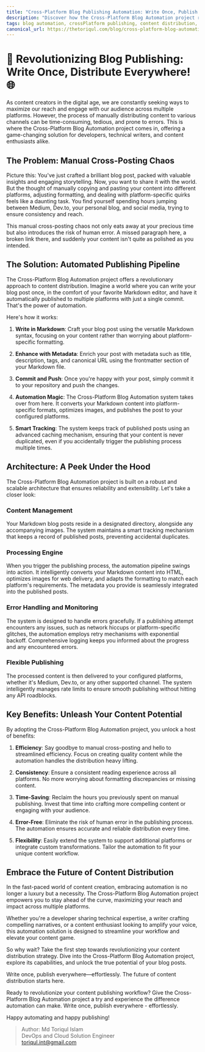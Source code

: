 ```yaml
---
title: "Cross-Platform Blog Publishing Automation: Write Once, Publish Everywhere"
description: "Discover how the Cross-Platform Blog Automation project revolutionizes content publishing workflow for developers, technical writers, and creators. Write in Markdown, commit, and let the automation handle publishing to Medium, Dev.to, and more - effortlessly."
tags: blog automation, crossPlatform publishing, content distribution, markdown, developer workflow
canonical_url: https://thetoriqul.com/blog/cross-platform-blog-automation
---
```

# 🚀 Revolutionizing Blog Publishing: Write Once, Distribute Everywhere! 🌐

As content creators in the digital age, we are constantly seeking ways to maximize our reach and engage with our audience across multiple platforms. However, the process of manually distributing content to various channels can be time-consuming, tedious, and prone to errors. This is where the Cross-Platform Blog Automation project comes in, offering a game-changing solution for developers, technical writers, and content enthusiasts alike.

## The Problem: Manual Cross-Posting Chaos

Picture this: You've just crafted a brilliant blog post, packed with valuable insights and engaging storytelling. Now, you want to share it with the world. But the thought of manually copying and pasting your content into different platforms, adjusting formatting, and dealing with platform-specific quirks feels like a daunting task. You find yourself spending hours jumping between Medium, Dev.to, your personal blog, and social media, trying to ensure consistency and reach.

This manual cross-posting chaos not only eats away at your precious time but also introduces the risk of human error. A missed paragraph here, a broken link there, and suddenly your content isn't quite as polished as you intended. 

## The Solution: Automated Publishing Pipeline

The Cross-Platform Blog Automation project offers a revolutionary approach to content distribution. Imagine a world where you can write your blog post once, in the comfort of your favorite Markdown editor, and have it automatically published to multiple platforms with just a single commit. That's the power of automation.

Here's how it works:

1. **Write in Markdown**: Craft your blog post using the versatile Markdown syntax, focusing on your content rather than worrying about platform-specific formatting.

2. **Enhance with Metadata**: Enrich your post with metadata such as title, description, tags, and canonical URL using the frontmatter section of your Markdown file.

3. **Commit and Push**: Once you're happy with your post, simply commit it to your repository and push the changes.

4. **Automation Magic**: The Cross-Platform Blog Automation system takes over from here. It converts your Markdown content into platform-specific formats, optimizes images, and publishes the post to your configured platforms.

5. **Smart Tracking**: The system keeps track of published posts using an advanced caching mechanism, ensuring that your content is never duplicated, even if you accidentally trigger the publishing process multiple times.

## Architecture: A Peek Under the Hood

The Cross-Platform Blog Automation project is built on a robust and scalable architecture that ensures reliability and extensibility. Let's take a closer look:

### Content Management
Your Markdown blog posts reside in a designated directory, alongside any accompanying images. The system maintains a smart tracking mechanism that keeps a record of published posts, preventing accidental duplicates.

### Processing Engine
When you trigger the publishing process, the automation pipeline swings into action. It intelligently converts your Markdown content into HTML, optimizes images for web delivery, and adapts the formatting to match each platform's requirements. The metadata you provide is seamlessly integrated into the published posts.

### Error Handling and Monitoring
The system is designed to handle errors gracefully. If a publishing attempt encounters any issues, such as network hiccups or platform-specific glitches, the automation employs retry mechanisms with exponential backoff. Comprehensive logging keeps you informed about the progress and any encountered errors.

### Flexible Publishing
The processed content is then delivered to your configured platforms, whether it's Medium, Dev.to, or any other supported channel. The system intelligently manages rate limits to ensure smooth publishing without hitting any API roadblocks.

## Key Benefits: Unleash Your Content Potential

By adopting the Cross-Platform Blog Automation project, you unlock a host of benefits:

1. **Efficiency**: Say goodbye to manual cross-posting and hello to streamlined efficiency. Focus on creating quality content while the automation handles the distribution heavy lifting.

2. **Consistency**: Ensure a consistent reading experience across all platforms. No more worrying about formatting discrepancies or missing content.

3. **Time-Saving**: Reclaim the hours you previously spent on manual publishing. Invest that time into crafting more compelling content or engaging with your audience.

4. **Error-Free**: Eliminate the risk of human error in the publishing process. The automation ensures accurate and reliable distribution every time.

5. **Flexibility**: Easily extend the system to support additional platforms or integrate custom transformations. Tailor the automation to fit your unique content workflow.

## Embrace the Future of Content Distribution

In the fast-paced world of content creation, embracing automation is no longer a luxury but a necessity. The Cross-Platform Blog Automation project empowers you to stay ahead of the curve, maximizing your reach and impact across multiple platforms.

Whether you're a developer sharing technical expertise, a writer crafting compelling narratives, or a content enthusiast looking to amplify your voice, this automation solution is designed to streamline your workflow and elevate your content game.

So why wait? Take the first step towards revolutionizing your content distribution strategy. Dive into the Cross-Platform Blog Automation project, explore its capabilities, and unlock the true potential of your blog posts.

Write once, publish everywhere—effortlessly. The future of content distribution starts here.

Ready to revolutionize your content publishing workflow? Give the Cross-Platform Blog Automation project a try and experience the difference automation can make. Write once, publish everywhere - effortlessly.

Happy automating and happy publishing!

> Author: Md Toriqul Islam    
> DevOps and Cloud Solution Engineer     
> [toriqul.int@gmail.com](mailto:toriqul.int@gmail.com)